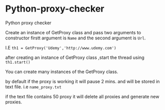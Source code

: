 # Python-proxy-checker
Python proxy checker

Create an instance of GetProxy class and pass two arguments to constructor 
firstt argument is `Name` and  the second argument is `Url`.

I.E ```th1 = GetProxy('Udemy','http://www.udemy.com')```

after creating an instance of GetProxy class ,start the thread
using ```th1.start()```

You can create many instances of the GetProxy class.

by default if the proxy is working it will pause 2 mins. and will be stored in text file.
i.e `name_proxy.txt`

if the text file contains 50 proxy it will delete all proxies and generate new proxies.
